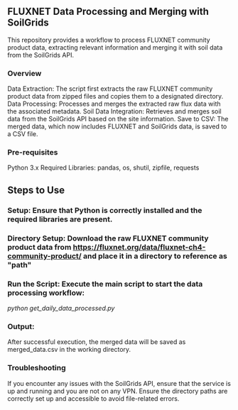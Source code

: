 ## FLUXNET Data Processing and Merging with SoilGrids
This repository provides a workflow to process FLUXNET community product data, extracting relevant information and merging it with soil data from the SoilGrids API.

### Overview
Data Extraction: The script first extracts the raw FLUXNET community product data from zipped files and copies them to a designated directory.
Data Processing: Processes and merges the extracted raw flux data with the associated metadata.
Soil Data Integration: Retrieves and merges soil data from the SoilGrids API based on the site information.
Save to CSV: The merged data, which now includes FLUXNET and SoilGrids data, is saved to a CSV file.

### Pre-requisites
Python 3.x
Required Libraries: pandas, os, shutil, zipfile, requests

## Steps to Use
### Setup: Ensure that Python is correctly installed and the required libraries are present.

### Directory Setup: Download the raw FLUXNET community product data from https://fluxnet.org/data/fluxnet-ch4-community-product/ and place it in a directory to reference as "path"

### Run the Script: Execute the main script to start the data processing workflow:

*python get_daily_data_processed.py*

### Output: 
After successful execution, the merged data will be saved as merged_data.csv in the working directory.

### Troubleshooting
If you encounter any issues with the SoilGrids API, ensure that the service is up and running and you are not on any VPN.
Ensure the directory paths are correctly set up and accessible to avoid file-related errors.
